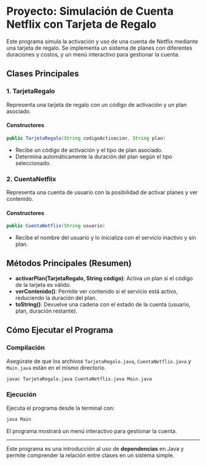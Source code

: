 # Proyecto: Simulación de Cuenta Netflix con Tarjeta de Regalo

Este programa simula la activación y uso de una cuenta de Netflix mediante una tarjeta de regalo. Se implementa un sistema de planes con diferentes duraciones y costos, y un menú interactivo para gestionar la cuenta.

## Clases Principales
### **1. TarjetaRegalo**
Representa una tarjeta de regalo con un código de activación y un plan asociado.

#### **Constructores**
```java
public TarjetaRegalo(String codigoActivacion, String plan)
```
- Recibe un código de activación y el tipo de plan asociado.
- Determina automáticamente la duración del plan según el tipo seleccionado.

### **2. CuentaNetflix**
Representa una cuenta de usuario con la posibilidad de activar planes y ver contenido.

#### **Constructores**
```java
public CuentaNetflix(String usuario)
```
- Recibe el nombre del usuario y lo inicializa con el servicio inactivo y sin plan.

## Métodos Principales (Resumen)
- **activarPlan(TarjetaRegalo, String código)**: Activa un plan si el código de la tarjeta es válido.
- **verContenido()**: Permite ver contenido si el servicio está activo, reduciendo la duración del plan.
- **toString()**: Devuelve una cadena con el estado de la cuenta (usuario, plan, duración restante).

## Cómo Ejecutar el Programa

### **Compilación**
Asegúrate de que los archivos `TarjetaRegalo.java`, `CuentaNetflix.java` y `Main.java` están en el mismo directorio.
```bash
javac TarjetaRegalo.java CuentaNetflix.java Main.java
```

### **Ejecución**
Ejecuta el programa desde la terminal con:
```bash
java Main
```

El programa mostrará un menú interactivo para gestionar la cuenta.

---
Este programa es una introducción al uso de **dependencias** en Java y permite comprender la relación entre clases en un sistema simple.

